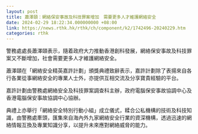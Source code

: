 ```yaml
---
layout: post
title: 蕭澤頤：網絡保安事故及科技罪案增加　需要更多人才維護網絡安全
date: 2024-02-29 18:22:34.000000000 +08:00
link: https://news.rthk.hk/rthk/ch/component/k2/1742496-20240229.htm
categories: rthk
---
```


警務處處長蕭澤頤表示，隨着政府大力推動香港創科發展，網絡保安事故及科技罪案又不斷增加，社會需要更多人才維護網絡安全。

蕭澤頤在「網絡安全精英嘉許計劃」頒獎典禮致辭表示，嘉許計劃除了表揚來自各行各業從事網絡安全的專業人士外，亦提供互相交流及分享寶貴經驗的平台。

嘉許計劃由警務處網絡安全及科技罪案調查科主辦，政府電腦保安事故協調中心及香港電腦保安事故協調中心協辦。

典禮上亦舉行「網絡安全特別行動小組」成立儀式，糅合公私機構的技術及科技知識，由警務處牽頭，匯集來自海內外九家網絡安全行業的資深機構，透過迅速的網絡情報互換及專業知識分享，以提升未來應對網絡威脅的能力。
